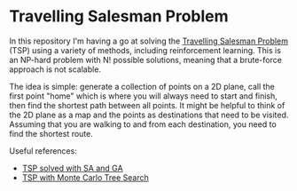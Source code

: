 # Travelling Salesman Problem

In this repository I'm having a go at solving the [Travelling Salesman Problem](https://en.wikipedia.org/wiki/Travelling_salesman_problem) (TSP) using a variety of methods, including reinforcement learning. This is an NP-hard problem with N! possible solutions, meaning that a brute-force approach is not scalable.

The idea is simple: generate a collection of points on a 2D plane, call the first point "home" which is where you will always need to start and finish, then find the shortest path between all points. It might be helpful to think of the 2D plane as a map and the points as destinations that need to be visited. Assuming that you are walking to and from each destination, you need to find the shortest route.

Useful references:
* [TSP solved with SA and GA](https://www.youtube.com/watch?v=0rPZSyTgo-w&ab_channel=PaulFred)
* [TSP with Monte Carlo Tree Search](https://www.youtube.com/watch?v=ECpuWvv--GU&ab_channel=JO)